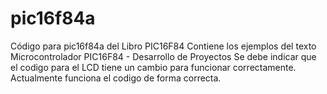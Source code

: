 # pic16f84a
Código para pic16f84a del Libro PIC16F84
Contiene los ejemplos del texto 
Microcontrolador PIC16F84 - Desarrollo de Proyectos
Se debe indicar que el codigo para el LCD tiene un cambio para funcionar correctamente.
Actualmente funciona el codigo de forma correcta.
